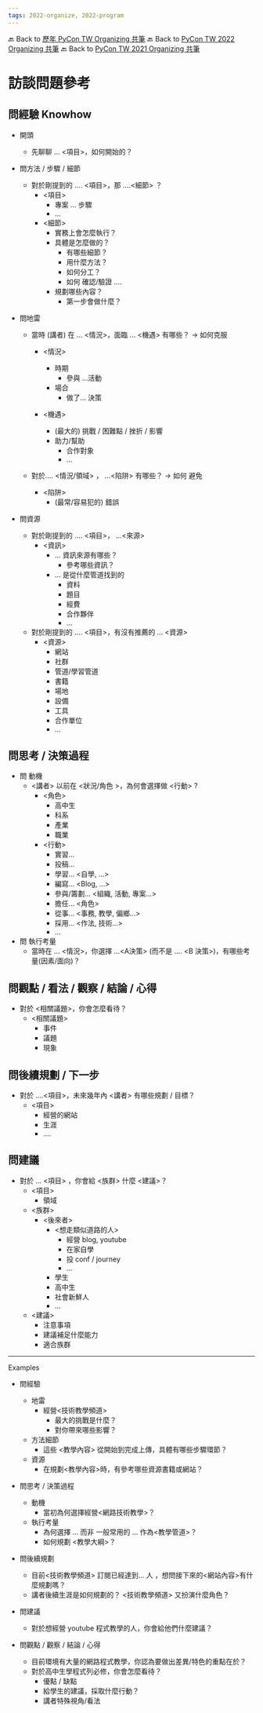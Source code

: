 ```yaml
---
tags: 2022-organize, 2022-program
---
```


🔙 Back to [歷年 PyCon TW Organizing 共筆](/ryPr7SFyP/%2FHM5mHCFKQCu7-W5ea8ITcw%3Fview)
🔙 Back to [PyCon TW 2022 Organizing 共筆](/F4qRbwIsQXWH5B6cZ6Pzyw)
🔙 Back to [PyCon TW 2021 Organizing 共筆](/Wb9vQrfJQk-5tPoPR23hwA)


# 訪談問題參考




## 問經驗 Knowhow

- 開頭
    - 先聊聊 ... <項目>，如何開始的？


- 問方法 / 步驟  / 細節
    - 對於剛提到的 .... <項目>，那 ....<細節> ？
        - <項目>
            - 專案 ... 步驟
            - ...
        - <細節>
            - 實務上會怎麼執行？
            - 具體是怎麼做的？
                - 有哪些細節？
                - 用什麼方法？
                - 如何分工？
                - 如何 確認/驗證 ....
            - 規劃哪些內容？
                - 第一步會做什麼？

- 問地雷
    - 當時 (講者) 在 ... <情況>，面臨 ... <機遇> 有哪些？ -> 如何克服
        - <情況>
            - 時期
                - 參與 ...活動
            - 場合
                - 做了... 決策

        - <機遇>
            - (最大的) 挑戰 / 困難點 / 挫折 / 影響
            - 助力/幫助
                - 合作對象
                - ...

    - 對於.... <情況/領域> ，  ...<陷阱> 有哪些？ -> 如何 避免
        - <陷阱>
            - (最常/容易犯的) 錯誤

- 問資源
    - 對於剛提到的 .... <項目>， ...<來源>
        - <資訊>
            - ... 資訊來源有哪些？
                - 參考哪些資訊？
            - ... 是從什麼管道找到的
                - 資料
                - 題目
                - 經費
                - 合作夥伴
                - ...
    - 對於剛提到的 .... <項目>，有沒有推薦的 ... <資源>
        - <資源>
            - 網站
            - 社群
            - 管道/學習管道
            - 書籍
            - 場地
            - 設備
            - 工具
            - 合作單位
            - ...

## 問思考 / 決策過程

- 問 動機
    - <講者> 以前在 <狀況/角色 >，為何會選擇做 <行動> ?
        - <角色>
            - 高中生
            - 科系
            - 產業
            - 職業
        - <行動>
            - 實習...
            - 投稿...
            - 學習... <自學, ...>
            - 編寫... <Blog, ...>
            - 參與/籌劃... <組織, 活動, 專案...>
            - 擔任... <角色>
            - 從事... <事務, 教學, 偏鄉...>
            - 採用... <作法, 技術...>
            - ...
- 問 執行考量
    - 當時在 ... <情況>，你選擇 ...<A決策> (而不是 .... <B 決策>)，有哪些考量(因素/面向)？


## 問觀點 / 看法 / 觀察 / 結論 / 心得
- 對於 <相關議題>，你會怎麼看待？
    - <相關議題>
        - 事件
        - 議題
        - 現象


## 問後續規劃 / 下一步
- 對於 ....<項目>，未來幾年內 <講者> 有哪些規劃 / 目標？
    - <項目>
        - 經營的網站
        - 生涯
        - ....

## 問建議
- 對於 ... <項目> ，你會給 <族群> 什麼 <建議>？
    - <項目>
        - 領域
    - <族群>
        - <後來者>
            - <想走類似道路的人>
                - 經營 blog, youtube
                - 在家自學
                - 投 conf / journey
                - ...
            - 學生
            - 高中生
            - 社會新鮮人
            - ...
    - <建議>
        - 注意事項
        - 建議補足什麼能力
        - 適合族群


---
Examples


- 問經驗
	- 地雷
		- 經營<技術教學頻道>
			- 最大的挑戰是什麼？ 
			- 對你帶來哪些影響？
	- 方法細節
		- 這些 <教學內容> 從開始到完成上傳，具體有哪些步驟環節？
	- 資源
		- 在規劃<教學內容>時，有參考哪些資源書籍或網站？


- 問思考 / 決策過程
	- 動機
		- 當初為何選擇經營<網路技術教學>？
	- 執行考量
		- 為何選擇 ... 而非 一般常用的 ... 作為<教學管道>？
		- 如何規劃 <教學大綱>？


- 問後續規劃
	- 目前<技術教學頻道> 訂閱已經達到... 人 ，想問接下來的<網站內容>有什麼規劃嗎？
	- 講者後續生涯是如何規劃的？ <技術教學頻道> 又扮演什麼角色？


- 問建議
	- 對於想經營 youtube 程式教學的人，你會給他們什麼建議？


- 問觀點 / 觀察 / 結論 / 心得
	- 目前環境有大量的網路程式教學，你認為要做出差異/特色的重點在於？
	- 對於高中生學程式列必修，你會怎麼看待？
		- 優點 / 缺點
		- 給學生的建議，採取什麼行動？
		- 講者特殊視角/看法